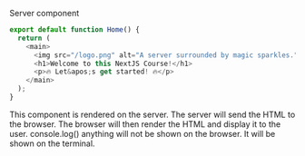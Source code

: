 Server component

```js
export default function Home() {
  return (
    <main>
      <img src="/logo.png" alt="A server surrounded by magic sparkles." />
      <h1>Welcome to this NextJS Course!</h1>
      <p>🔥 Let&apos;s get started! 🔥</p>
    </main>
  );
}
```

This component is rendered on the server. The server will send the HTML to the browser. The browser will then render the HTML and display it to the user.
console.log() anything will not be shown on the browser. It will be shown on the terminal.

